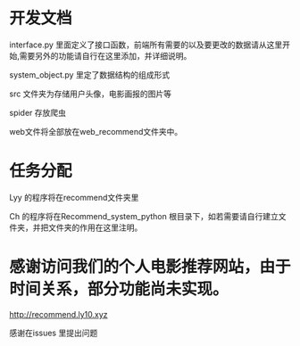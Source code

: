 # 开发文档

interface.py 里面定义了接口函数，前端所有需要的以及要更改的数据请从这里开始,需要另外的功能请自行在这里添加，并详细说明。

system_object.py 里定了数据结构的组成形式

src 文件夹为存储用户头像，电影画报的图片等

spider 存放爬虫

web文件将全部放在web_recommend文件夹中。

# 任务分配
Lyy 的程序将在recommend文件夹里


Ch 的程序将在Recommend_system_python 根目录下，如若需要请自行建立文件夹，并把文件夹的作用在这里注明。


# 感谢访问我们的个人电影推荐网站，由于时间关系，部分功能尚未实现。

http://recommend.ly10.xyz

感谢在issues 里提出问题
